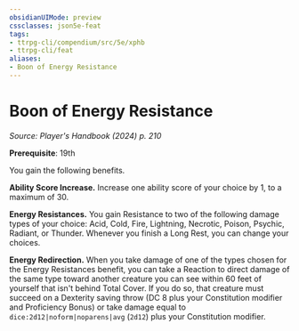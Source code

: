 ```yaml
---
obsidianUIMode: preview
cssclasses: json5e-feat
tags:
- ttrpg-cli/compendium/src/5e/xphb
- ttrpg-cli/feat
aliases:
- Boon of Energy Resistance
---
```

# Boon of Energy Resistance
*Source: Player's Handbook (2024) p. 210*  

**Prerequisite**: 19th

You gain the following benefits.

**Ability Score Increase.** Increase one ability score of your choice by 1, to a maximum of 30.

**Energy Resistances.** You gain Resistance to two of the following damage types of your choice: Acid, Cold, Fire, Lightning, Necrotic, Poison, Psychic, Radiant, or Thunder. Whenever you finish a Long Rest, you can change your choices.

**Energy Redirection.** When you take damage of one of the types chosen for the Energy Resistances benefit, you can take a Reaction to direct damage of the same type toward another creature you can see within 60 feet of yourself that isn't behind Total Cover. If you do so, that creature must succeed on a Dexterity saving throw (DC 8 plus your Constitution modifier and Proficiency Bonus) or take damage equal to `dice:2d12|noform|noparens|avg` (`2d12`) plus your Constitution modifier.